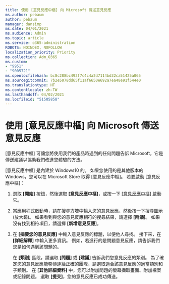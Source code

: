 ```yaml
---
title: 使用 [意見反應中樞] 向 Microsoft 傳送意見反應
ms.author: pebaum
author: pebaum
manager: dansimp
ms.date: 04/01/2021
ms.audience: Admin
ms.topic: article
ms.service: o365-administration
ROBOTS: NOINDEX, NOFOLLOW
localization_priority: Priority
ms.collection: Adm_O365
ms.custom:
- "9951"
- "9005721"
ms.openlocfilehash: bc8c288bc492f7c4c4a2d7114bd32ca51425a065
ms.sourcegitcommit: 7b2e5078dd65f11af6650e692a7ea48e91f544e0
ms.translationtype: HT
ms.contentlocale: zh-TW
ms.lasthandoff: 04/02/2021
ms.locfileid: "51505858"
---
```

# <a name="send-feedback-to-microsoft-with-feedback-hub"></a>使用 [意見反應中樞] 向 Microsoft 傳送意見反應

[意見反應中樞] 可讓您將使用我們的產品時遇到的任何問題告訴 Microsoft，它是傳送建議以協助我們改進您體驗的方法。

[意見反應中樞] 是內建於 Windows10 的。 如果您使用的是其他版本的 Windows，您可以在 Microsoft Store 取得 [意見反應中樞]。 若要啟動 [意見反應中樞]： 

1. 選取 **[開始]** 按鈕，然後選取 **[意見反應中樞]**，或按一下 [[意見反應中樞]](feedback-hub://) 啟動它。

1. 當應用程式啟動時，請在搜尋方塊中輸入您的意見反應，然後按一下搜尋圖示 (放大鏡)。 如果看到與您的意見反應相符的搜尋結果，請選擇 **[附議]**。 如果沒有找到相符項目，請選擇 **[新增意見反應]**。

1. 在 **[摘要您的意見反應]** 中輸入意見反應的標題，以便他人尋找。 接下來，在 **[詳細解釋]** 中輸入更多資訊。 例如，若進行的是問題意見反應，請告訴我們您是如何遇到該問題的。

    在 **[類別]** 區段，請選取 **[問題]** 或 **[建議]** 告訴我們您意見反應的類別。 為了確定您的意見反應能够傳達給正確的團隊，請選取適合該意見反應的適當類別和子類別。 在 **[其他詳細資料]** 中，您可以附加問題的螢幕擷取畫面、附加檔案或記錄問題。 選取 **[提交]**，您的意見反應已成功傳送。


